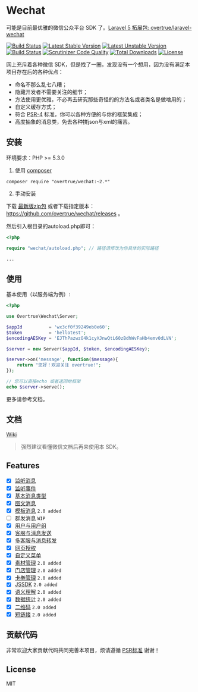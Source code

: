 # Wechat

可能是目前最优雅的微信公众平台 SDK 了。[Laravel 5 拓展包: overtrue/laravel-wechat](https://github.com/overtrue/laravel-wechat)

[![Build Status](https://travis-ci.org/overtrue/wechat.svg?branch=master)](https://travis-ci.org/overtrue/wechat)
[![Latest Stable Version](https://poser.pugx.org/overtrue/wechat/v/stable.svg)](https://packagist.org/packages/overtrue/wechat)
[![Latest Unstable Version](https://poser.pugx.org/overtrue/wechat/v/unstable.svg)](https://packagist.org/packages/overtrue/wechat)
[![Build Status](https://scrutinizer-ci.com/g/overtrue/wechat/badges/build.png?b=master)](https://scrutinizer-ci.com/g/overtrue/wechat/build-status/master)
[![Scrutinizer Code Quality](https://scrutinizer-ci.com/g/overtrue/wechat/badges/quality-score.png?b=master)](https://scrutinizer-ci.com/g/overtrue/wechat/?branch=master)
[![Total Downloads](https://poser.pugx.org/overtrue/wechat/downloads)](https://packagist.org/packages/overtrue/wechat)
[![License](https://poser.pugx.org/overtrue/wechat/license)](https://packagist.org/packages/overtrue/wechat)

网上充斥着各种微信 SDK，但是找了一圈，发现没有一个想用，因为没有满足本项目存在后的各种优点：

 - 命名不那么乱七八糟；
 - 隐藏开发者不需要关注的细节；
 - 方法使用更优雅，不必再去研究那些奇怪的的方法名或者类名是做啥用的；
 - 自定义缓存方式；
 - 符合 [PSR-4](https://github.com/php-fig/fig-standards/blob/master/accepted/PSR-4-autoloader.md) 标准，你可以各种方便的与你的框架集成；
 - 高度抽象的消息类，免去各种拼json与xml的痛苦。

## 安装

环境要求：PHP >= 5.3.0

1. 使用 [composer](https://getcomposer.org/)

  ```shell
  composer require "overtrue/wechat:~2.*"
  ```

2. 手动安装

  下载 [最新版zip包](https://github.com/overtrue/wechat/archive/master.zip)  或者下载指定版本：https://github.com/overtrue/wechat/releases 。

  然后引入根目录的autoload.php即可：

  ```php
  <?php

  require "wechat/autoload.php"; // 路径请修改为你具体的实际路径

  ...
  ```

## 使用

基本使用（以服务端为例）:

```php
<?php

use Overtrue\Wechat\Server;

$appId          = 'wx3cf0f39249eb0e60';
$token          = 'hellotest';
$encodingAESKey = 'EJThPazwzO4k1cyXJnwQtL60zBdhWvFaHb4emv0dLVN';

$server = new Server($appId, $token, $encodingAESKey);

$server->on('message', function($message){
    return "您好！欢迎关注 overtrue!";
});

// 您可以直接echo 或者返回给框架
echo $server->serve();
```
更多请参考文档。

## 文档

[Wiki](https://github.com/overtrue/wechat/wiki)

> 强烈建议看懂微信文档后再来使用本 SDK。

## Features

- [x] [监听消息](https://github.com/overtrue/wechat/wiki/overtrue/wechat/wiki/接收消息与回复)
- [x] [监听事件](https://github.com/overtrue/wechat/wiki/overtrue/wechat/wiki/监听微信事件)
- [x] [基本消息类型](https://github.com/overtrue/wechat/wiki/overtrue/wechat/wiki/消息的使用)
- [x] [图文消息](https://github.com/overtrue/wechat/wiki/overtrue/wechat/wiki/消息的使用)
- [x] [模板消息](https://github.com/overtrue/wechat/wiki/overtrue/wechat/wiki/模板消息)  `2.0 added`
- [ ] 群发消息 `WIP`
- [x] [用户与用户组](https://github.com/overtrue/wechat/wiki/overtrue/wechat/wiki/用户与用户组管理)
- [x] [客服与消息发送](https://github.com/overtrue/wechat/wiki/overtrue/wechat/wiki/客服管理与发送消息)
- [x] [多客服与消息转发](https://github.com/overtrue/wechat/wiki/overtrue/wechat/wiki/多客服与消息转发)
- [x] [网页授权](https://github.com/overtrue/wechat/wiki/overtrue/wechat/wiki/网页授权)
- [x] [自定义菜单](https://github.com/overtrue/wechat/wiki/overtrue/wechat/wiki/自定义菜单)
- [x] [素材管理](https://github.com/overtrue/wechat/wiki/overtrue/wechat/wiki/素材管理) `2.0 added`
- [x] [门店管理](https://github.com/overtrue/wechat/wiki/overtrue/wechat/wiki/门店管理) `2.0 added`
- [x] [卡券管理](https://github.com/overtrue/wechat/wiki/overtrue/wechat/wiki/卡券) `2.0 added`
- [x] [JSSDK](https://github.com/overtrue/wechat/wiki/overtrue/wechat/wiki/JSSDK) `2.0 added`
- [x] [语义理解](https://github.com/overtrue/wechat/wiki/overtrue/wechat/wiki/语义理解服务) `2.0 added`
- [x] [数据统计](https://github.com/overtrue/wechat/wiki/overtrue/wechat/wiki/数据统计查询服务) `2.0 added`
- [x] [二维码](https://github.com/overtrue/wechat/wiki/overtrue/wechat/wiki/二维码) `2.0 added`
- [x] [短链接](https://github.com/overtrue/wechat/wiki/overtrue/wechat/wiki/短链接) `2.0 added`

## 贡献代码

非常欢迎大家贡献代码共同完善本项目，烦请遵循 [PSR标准](https://github.com/php-fig/fig-standards/blob/master/accepted/) 谢谢！

## License

MIT
